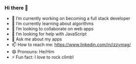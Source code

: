 ### Hi there 👋






- 🔭 I’m currently working on becoming a full stack developer
- 🌱 I’m currently learning about algorithms
- 👯 I’m looking to collaborate on web apps
- 🤔 I’m looking for help with JavaScript
- 💬 Ask me about my apps
- 📫 How to reach me: https://www.linkedin.com/in/izzymag/
- 😄 Pronouns: He/Him
- ⚡ Fun fact: I love to rock climb!
